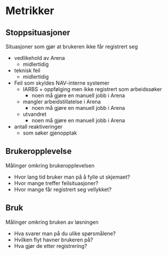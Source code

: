 # Metrikker

## Stoppsituasjoner

Situasjoner som gjør at brukeren ikke får registrert seg

-   vedlikehold av Arena
    -   midlertidig
-   teknisk feil
    -   midlertidig
-   Feil som skyldes NAV-interne systemer
    -   IARBS + oppfølging men ikke registrert som arbeidssøker
        -   noen må gjøre en manuell jobb i Arena
    -   mangler arbeidstillatelse i Arena
        -   noen må gjøre en manuell jobb i Arena
    -   utvandret
        -   noen må gjøre en manuell jobb i Arena
-   antall reaktiveringer
    -   som søker gjenopptak

## Brukeropplevelse

Målinger omkring brukeropplevelsen

-   Hvor lang tid bruker man på å fylle ut skjemaet?
-   Hvor mange treffer feilsituasjoner?
-   Hvor mange får registrert seg vellykket?

## Bruk

Målinger omkring bruken av løsningen

-   Hva svarer man på du ulike spørsmålene?
-   Hvilken flyt havner brukeren på?
-   Hva gjør de etter registrering?
